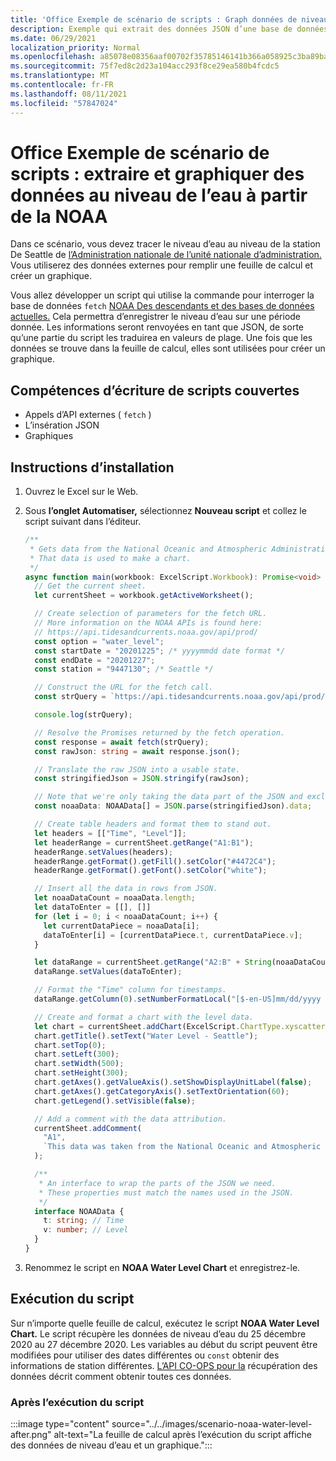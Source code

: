 ```yaml
---
title: 'Office Exemple de scénario de scripts : Graph données de niveau d’eau à partir de la NOAA'
description: Exemple qui extrait des données JSON d’une base de données NOAA et les utilise pour créer un graphique.
ms.date: 06/29/2021
localization_priority: Normal
ms.openlocfilehash: a85078e08356aaf00702f35785146141b366a058925c3ba89ba040b46bc8d405
ms.sourcegitcommit: 75f7ed8c2d23a104acc293f8ce29ea580b4fcdc5
ms.translationtype: MT
ms.contentlocale: fr-FR
ms.lasthandoff: 08/11/2021
ms.locfileid: "57847024"
---
```

# <a name="office-scripts-sample-scenario-fetch-and-graph-water-level-data-from-noaa"></a>Office Exemple de scénario de scripts : extraire et graphiquer des données au niveau de l’eau à partir de la NOAA

Dans ce scénario, vous devez tracer le niveau d’eau au niveau de la station De Seattle de [l’Administration nationale de l’unité nationale d’administration.](https://tidesandcurrents.noaa.gov/stationhome.html?id=9447130) Vous utiliserez des données externes pour remplir une feuille de calcul et créer un graphique.

Vous allez développer un script qui utilise la commande pour interroger la base de données `fetch` [NOAA Des descendants et des bases de données actuelles.](https://tidesandcurrents.noaa.gov/) Cela permettra d’enregistrer le niveau d’eau sur une période donnée. Les informations seront renvoyées en tant que JSON, de sorte qu’une partie du script les traduirea en valeurs de plage. Une fois que les données se trouve dans la feuille de calcul, elles sont utilisées pour créer un graphique.

## <a name="scripting-skills-covered"></a>Compétences d’écriture de scripts couvertes

- Appels d’API externes ( `fetch` )
- L’insération JSON
- Graphiques

## <a name="setup-instructions"></a>Instructions d’installation

1. Ouvrez le Excel sur le Web.

1. Sous **l’onglet Automatiser,** sélectionnez **Nouveau script** et collez le script suivant dans l’éditeur.

    ```TypeScript
    /**
     * Gets data from the National Oceanic and Atmospheric Administration's Tides and Currents database. 
     * That data is used to make a chart.
     */
    async function main(workbook: ExcelScript.Workbook): Promise<void> {
      // Get the current sheet.
      let currentSheet = workbook.getActiveWorksheet();
    
      // Create selection of parameters for the fetch URL.
      // More information on the NOAA APIs is found here: 
      // https://api.tidesandcurrents.noaa.gov/api/prod/
      const option = "water_level";
      const startDate = "20201225"; /* yyyymmdd date format */
      const endDate = "20201227";
      const station = "9447130"; /* Seattle */
    
      // Construct the URL for the fetch call.
      const strQuery = `https://api.tidesandcurrents.noaa.gov/api/prod/datagetter?product=${option}&begin_date=${startDate}&end_date=${endDate}&datum=MLLW&station=${station}&units=english&time_zone=gmt&application=NOS.COOPS.TAC.WL&format=json`;
    
      console.log(strQuery);
    
      // Resolve the Promises returned by the fetch operation.
      const response = await fetch(strQuery);
      const rawJson: string = await response.json();
    
      // Translate the raw JSON into a usable state.
      const stringifiedJson = JSON.stringify(rawJson);
    
      // Note that we're only taking the data part of the JSON and excluding the metadata.
      const noaaData: NOAAData[] = JSON.parse(stringifiedJson).data;
    
      // Create table headers and format them to stand out.
      let headers = [["Time", "Level"]];
      let headerRange = currentSheet.getRange("A1:B1");
      headerRange.setValues(headers);
      headerRange.getFormat().getFill().setColor("#4472C4");
      headerRange.getFormat().getFont().setColor("white");
    
      // Insert all the data in rows from JSON.
      let noaaDataCount = noaaData.length;
      let dataToEnter = [[], []]
      for (let i = 0; i < noaaDataCount; i++) {
        let currentDataPiece = noaaData[i];
        dataToEnter[i] = [currentDataPiece.t, currentDataPiece.v];
      }
    
      let dataRange = currentSheet.getRange("A2:B" + String(noaaDataCount + 1)); /* +1 to account for the title row */
      dataRange.setValues(dataToEnter);
    
      // Format the "Time" column for timestamps.
      dataRange.getColumn(0).setNumberFormatLocal("[$-en-US]mm/dd/yyyy hh:mm AM/PM;@");
    
      // Create and format a chart with the level data.
      let chart = currentSheet.addChart(ExcelScript.ChartType.xyscatterSmooth, dataRange);
      chart.getTitle().setText("Water Level - Seattle");
      chart.setTop(0);
      chart.setLeft(300);
      chart.setWidth(500);
      chart.setHeight(300);
      chart.getAxes().getValueAxis().setShowDisplayUnitLabel(false);
      chart.getAxes().getCategoryAxis().setTextOrientation(60);
      chart.getLegend().setVisible(false);
    
      // Add a comment with the data attribution.
      currentSheet.addComment(
        "A1",
        `This data was taken from the National Oceanic and Atmospheric Administration's Tides and Currents database on ${new Date(Date.now())}.`
      );
    
      /**
       * An interface to wrap the parts of the JSON we need.
       * These properties must match the names used in the JSON.
       */ 
      interface NOAAData {
        t: string; // Time
        v: number; // Level
      }
    }
    ```

1. Renommez le script en **NOAA Water Level Chart** et enregistrez-le.

## <a name="running-the-script"></a>Exécution du script

Sur n’importe quelle feuille de calcul, exécutez le script **NOAA Water Level Chart.** Le script récupère les données de niveau d’eau du 25 décembre 2020 au 27 décembre 2020. Les variables au début du script peuvent être modifiées pour utiliser des dates différentes ou `const` obtenir des informations de station différentes. [L’API CO-OPS pour la](https://api.tidesandcurrents.noaa.gov/api/prod/) récupération des données décrit comment obtenir toutes ces données.

### <a name="after-running-the-script"></a>Après l’exécution du script

:::image type="content" source="../../images/scenario-noaa-water-level-after.png" alt-text="La feuille de calcul après l’exécution du script affiche des données de niveau d’eau et un graphique.":::
